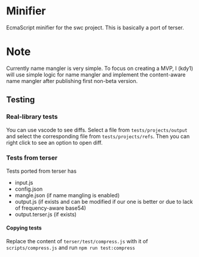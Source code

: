 # Minifier

EcmaScript minifier for the swc project. This is basically a port of terser.

# Note

Currently name mangler is very simple. To focus on creating a MVP, I (kdy1) will use simple logic for name mangler and implement the content-aware name mangler after publishing first non-beta version.

## Testing

### Real-library tests

You can use vscode to see diffs. Select a file from `tests/projects/output` and select the corresponding file from `tests/projects/refs`. Then you can right click to see an option to open diff.

### Tests from terser

Tests ported from terser has

-   input.js
-   config.json
-   mangle.json (if name mangling is enabled)
-   output.js (if exists and can be modified if our one is better or due to lack of frequency-aware base54)
-   output.terser.js (if exists)

#### Copying tests

Replace the content of `terser/test/compress.js` with it of `scripts/compress.js` and run `npm run test:compress`
